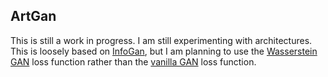 ## ArtGan

This is still a work in progress. I am still experimenting with architectures. This is loosely based on [InfoGan](https://arxiv.org/pdf/1606.03657.pdf), but I am planning to use the [Wasserstein GAN](https://arxiv.org/pdf/1701.07875.pdf) loss function rather than the [vanilla GAN](https://arxiv.org/pdf/1406.2661.pdf) loss function.
